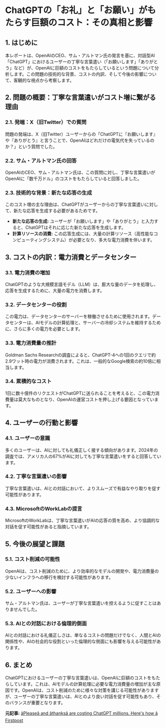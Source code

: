# ChatGPTの「お礼」と「お願い」がもたらす巨額のコスト：その真相と影響

## 1. はじめに

本レポートは、OpenAIのCEO、サム・アルトマン氏の発言を基に、対話型AI「ChatGPT」におけるユーザーの丁寧な言葉遣い（「お願いします」「ありがとう」など）が、OpenAIに巨額のコストをもたらしているという問題について分析します。この問題の技術的な背景、コストの内訳、そして今後の影響について、客観的な視点から考察します。

## 2. 問題の概要：丁寧な言葉遣いがコスト増に繋がる理由

### 2.1. 発端：X（旧Twitter）での質問

問題の発端は、X（旧Twitter）ユーザーからの「ChatGPTに『お願いします』や『ありがとう』と言うことで、OpenAIはどれだけの電気代を失っているのか？」という質問でした。

### 2.2. サム・アルトマン氏の回答

OpenAIのCEO、サム・アルトマン氏は、この質問に対し、丁寧な言葉遣いがOpenAIに「数千万ドル」のコストをもたらしていると回答しました。

### 2.3. 技術的な背景：新たな応答の生成

このコスト増の主な理由は、ChatGPTがユーザーからの丁寧な言葉遣いに対して、新たな応答を生成する必要があるためです。

* **新たな応答の生成:** ユーザーが「お願いします」や「ありがとう」と入力すると、ChatGPTはそれに応じた新たな応答を生成します。
* **計算リソースの消費:** この応答生成には、大量の計算リソース（高性能なコンピューティングシステム）が必要となり、多大な電力消費を伴います。

## 3. コストの内訳：電力消費とデータセンター

### 3.1. 電力消費の増加

ChatGPTのような大規模言語モデル（LLM）は、膨大な量のデータを処理し、応答を生成するために、大量の電力を消費します。

### 3.2. データセンターの役割

この電力は、データセンターのサーバーを稼働させるために使用されます。データセンターは、AIモデルの計算処理と、サーバーの冷却システムを維持するために、さらに多くの電力を必要とします。

### 3.3. 電力消費量の推計

Goldman Sachs Researchの調査によると、ChatGPT-4への1回のクエリで約2.9ワット時の電力が消費されます。これは、一般的なGoogle検索の約10倍に相当します。

### 3.4. 累積的なコスト

1日に数十億件のリクエストがChatGPTに送られることを考えると、この電力消費量は莫大なものとなり、OpenAIの運営コストを押し上げる要因となっています。

## 4. ユーザーの行動と影響

### 4.1. ユーザーの意識

多くのユーザーは、AIに対しても礼儀正しく接する傾向があります。2024年の調査では、アメリカ人の67%がAIに対しても丁寧な言葉遣いをすると回答しています。

### 4.2. 丁寧な言葉遣いの影響

丁寧な言葉遣いは、AIとの対話において、よりスムーズで有益なやり取りを促す可能性があります。

### 4.3. MicrosoftのWorkLabの提言

MicrosoftのWorkLabは、丁寧な言葉遣いがAIの応答の質を高め、より協調的な対話を促す可能性があると指摘しています。

## 5. 今後の展望と課題

### 5.1. コスト削減の可能性

OpenAIは、コスト削減のために、より効率的なモデルの開発や、電力消費量の少ないインフラへの移行を検討する可能性があります。

### 5.2. ユーザーへの影響

サム・アルトマン氏は、ユーザーが丁寧な言葉遣いを控えるように促すことはありませんでした。

### 5.3. AIとの対話における倫理的側面

AIとの対話における礼儀正しさは、単なるコストの問題だけでなく、人間とAIの関係性や、AIの社会的な役割といった倫理的な側面にも影響を与える可能性があります。

## 6. まとめ

ChatGPTにおけるユーザーの丁寧な言葉遣いは、OpenAIに巨額のコストをもたらしています。これは、AIモデルの計算処理に必要な電力消費量の増加が主な原因です。OpenAIは、コスト削減のために様々な対策を講じる可能性がありますが、ユーザーの丁寧な言葉遣いは、AIとのより良い対話を促す可能性もあり、そのバランスが重要となります。



**元記事:** [âPleaseâ and âthanksâ are costing ChatGPT millions. Here's how â Firstpost](https://www.firstpost.com/explainers/sam-altman-please-thank-you-chatgpt-openai-cost-millions-13881690.html)
